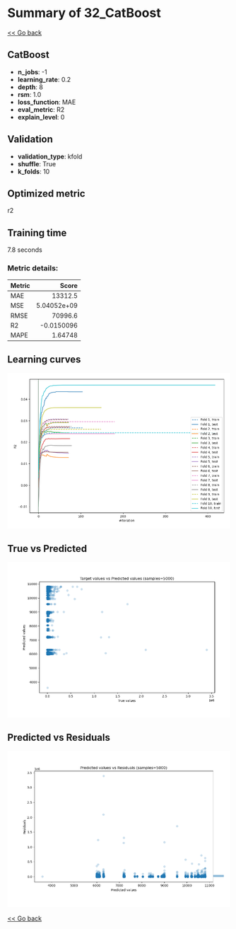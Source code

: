 # Summary of 32_CatBoost

[<< Go back](../README.md)


## CatBoost
- **n_jobs**: -1
- **learning_rate**: 0.2
- **depth**: 8
- **rsm**: 1.0
- **loss_function**: MAE
- **eval_metric**: R2
- **explain_level**: 0

## Validation
 - **validation_type**: kfold
 - **shuffle**: True
 - **k_folds**: 10

## Optimized metric
r2

## Training time

7.8 seconds

### Metric details:
| Metric   |           Score |
|:---------|----------------:|
| MAE      | 13312.5         |
| MSE      |     5.04052e+09 |
| RMSE     | 70996.6         |
| R2       |    -0.0150096   |
| MAPE     |     1.64748     |



## Learning curves
![Learning curves](learning_curves.png)
## True vs Predicted

![True vs Predicted](true_vs_predicted.png)


## Predicted vs Residuals

![Predicted vs Residuals](predicted_vs_residuals.png)



[<< Go back](../README.md)
